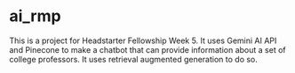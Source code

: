# ai_rmp

This is a project for Headstarter Fellowship Week 5. It uses Gemini AI API and Pinecone to make a chatbot that can provide information about a set of college professors. It uses retrieval augmented generation to do so.
